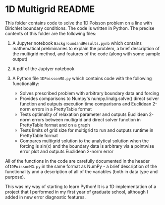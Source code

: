 # 1D Multigrid README

This folder contains code to solve the 1D Poisson problem on a line with Dirichlet boundary conditions. The code is written in Python. The precise contents of this folder are the following files:

1. A Jupyter notebook `BackgroundandResults.pynb` which contains mathematical preliminaries to explain the problem, a brief description of the multigrid method, and features of the code (along with some sample output)
2. A pdf of the Juptyer notebook
3. A Python file `1DPoissonMG.py` which contains code with the following functionality:


   - Solves prescribed problem with arbitrary boundary data and forcing
   - Provides comparisons to Numpy's numpy.linalg.solve() direct solver function and outputs execution time comparisons and Euclidean 2-norm errors in a PrettyTable format 
   - Tests optimality of relaxation parameter and outputs Euclidean 2-norm errors between multigrid and direct solver function in PrettyTable format and on a graph
   - Tests limits of grid size for multigrid to run and outputs runtime in PrettyTable format 
   - Compares multigrid solution to the analytical solution when the forcing is sin(x) and the boundary data is arbitrary via a pointwise error plot and outputs Euclidean 2-norm error

All of the functions in the code are carefully documented in the header of`1DPoissonMG.py` in the same format as NumPy - a brief description of the functionality and a description of all of the variables (both in data type and purpose). 

This was my way of starting to learn Python! It is a 1D implementation of a project that I performed in my first year of graduate school, although I added in new error diagnostic features.

